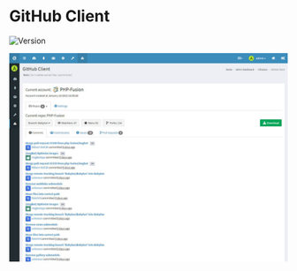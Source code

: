 # GitHub Client

![Version](https://img.shields.io/badge/Version-1.0.0-blue.svg)

![Preview](screenshot.jpg)
